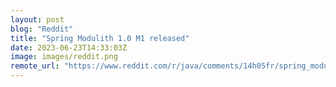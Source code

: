 ```yaml
---
layout: post
blog: "Reddit"
title: "Spring Modulith 1.0 M1 released"
date: 2023-06-23T14:33:03Z
image: images/reddit.png
remote_url: "https://www.reddit.com/r/java/comments/14h05fr/spring_modulith_10_m1_released/"
---
```

